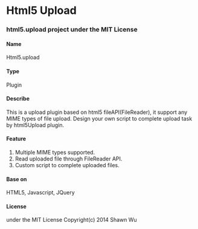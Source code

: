 Html5 Upload
=========

### html5.upload project under the MIT License

#### Name 
Html5.upload

#### Type 
Plugin

#### Describe
This is a upload plugin based on html5 fileAPI(FileReader), it support any MIME types of file upload.
Design your own script to complete upload task by html5Upload plugin.

#### Feature 
1. Multiple MIME types supported.
2. Read uploaded file through FileReader API.
3. Custom script to complete uploaded files.

#### Base on
HTML5, Javascript, JQuery

#### License
under the MIT License Copyright(c) 2014 Shawn Wu
